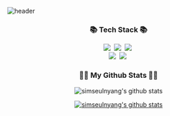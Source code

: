 ![header](https://capsule-render.vercel.app/api?type=venom&color=auto&height=300&section=header&text=I'm%20Seulgi&fontSize=90)

<!--
**simseulnyang/simseulnyang** is a ✨ _special_ ✨ repository because its `README.md` (this file) appears on your GitHub profile.

Here are some ideas to get you started:

- 🔭 I’m currently working on ...
- 🌱 I’m currently learning ...
- 👯 I’m looking to collaborate on ...
- 🤔 I’m looking for help with ...
- 💬 Ask me about ...
- 📫 How to reach me: ...
- 😄 Pronouns: ...
- ⚡ Fun fact: ...
-->

<h3 align="center">📚 Tech Stack 📚</h3>
<p align="center">
<img src="https://img.shields.io/badge/Python-3766AB?style=flat-square&logo=Python&logoColor=white"/></a>&nbsp
<img src="https://img.shields.io/badge/Django-092E20?style=flat-square&logo=Django&logoColor=white"/></a>&nbsp
<img src="https://img.shields.io/badge/HTML5-E34F26?style=flat-square&logo=html5&logoColor=white"/></a>&nbsp<br>
<img src="https://img.shields.io/badge/CSS3-1572B6?style=flat-square&logo=css3&logoColor=white"/></a>&nbsp
<img src="https://img.shields.io/badge/JavaScript-F7DF1E?style=flat-square&logo=javascript&logoColor=black"/></a>&nbsp
</p>

<h3 align="center">👩‍💻 My Github Stats 👩‍💻</h3>

<div align="center">
  
  ![simseulnyang's github stats](https://github-readme-stats.vercel.app/api?username=simseulnyang&show_icons=true)
</div>

<div align="center">
  
  [![simseulnyang's github stats](https://github-readme-stats.vercel.app/api/top-langs/?username=simseulnyang&show_icons=true&hide_border=true&title_color=004386&icon_color=004386&layout=compact)](https://github.com/simseulnyang)
</div>
